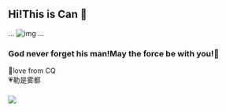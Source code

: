 ## Hi!This is Can 👋
<!--
**VanCoghChan/VanCoghChan** is a ✨ _special_ ✨ repository because its `README.md` (this file) appears on your GitHub profile.

Here are some ideas to get you started:

- 🔭 I’m currently working on ...
- 🌱 I’m currently learning ...
- 👯 I’m looking to collaborate on ...
- 🤔 I’m looking for help with ...
- 💬 Ask me about ...
- 📫 How to reach me: ...
- 😄 Pronouns: ...
- ⚡ Fun fact: ...
-->
...
![img](https://img0.baidu.com/it/u=1405132935,3911360063&fm=253&app=138&size=w931&n=0&f=JPEG&fmt=auto?sec=1657904400&t=72198ad8c34c7f6bd259525a32863752)
...
### God never forget his man!May the force be with you!🌌 
💌love from CQ <br />
💗勒是雾都 
<br />
### ![](https://komarev.com/ghpvc/?username=VanCoghChan&style=flat-square&color=ff69b4)
